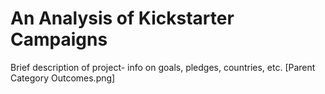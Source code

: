 # An Analysis of Kickstarter Campaigns
Brief description of project- info on goals, pledges, countries, etc.
[Parent Category Outcomes.png]
